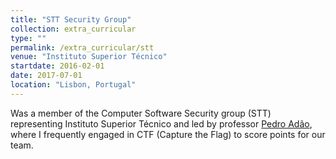 ```yaml
---
title: "STT Security Group"
collection: extra_curricular
type: ""
permalink: /extra_curricular/stt
venue: "Instituto Superior Técnico"
startdate: 2016-02-01
date: 2017-07-01
location: "Lisbon, Portugal"
---
```


Was a member of the Computer Software Security group (STT) representing Instituto Superior Técnico and led by professor [Pedro Adão](https://www.math.tecnico.ulisboa.pt/~padao/), where I frequently engaged in CTF (Capture the Flag) to score points for our team.
